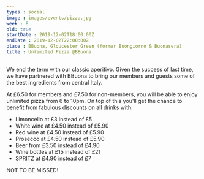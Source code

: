 ```yaml
---
types : social
image : images/events/pizza.jpg
week : 8
old: true
startDate : 2019-12-02T18:00:00Z
endDate : 2019-12-02T22:00:00Z
place : BBuona, Gloucester Green (former Buongiorno & Buonasera)
title : Unlimited Pizza @BBuona
---
```


We end the term with our classic aperitivo. Given the success of last time, we have partnered with BBuona to bring our members and guests some of the best ingredients from central Italy.

At £6.50 for members and £7.50 for non-members, you will be able to enjoy unlimited pizza from 6 to 10pm. On top of this you'll get the chance to benefit from fabulous discounts on all drinks with:

- Limoncello at £3 instead of £5
- White wine at £4.50 instead of £5.90
- Red wine at £4.50 instead of £5.90
- Prosecco at £4.50 instead of £5.90
- Beer from £3.50 instead of £4.90
- Wine bottles at £15 instead of £21
- SPRITZ at £4.90 instead of £7


NOT TO BE MISSED!


